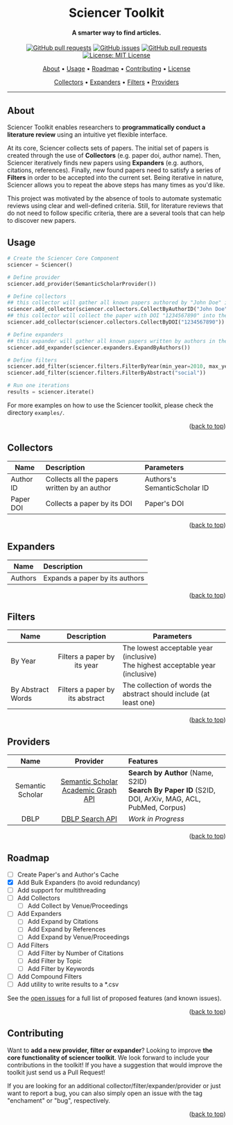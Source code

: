 <div id="top"></div>
<h1 align="center">
  <br>
  Sciencer Toolkit
</h1>

<h4 align="center">A smarter way to find articles.</h4>

<p align="center">
    <a href="https://pypi.org/project/sciencer-toolkit/">
    <img src="https://img.shields.io/pypi/dm/sciencer-toolkit.svg?style=flat-square&logo=github&logoColor=white"
         alt="GitHub pull requests"></a>
    <a href="https://github.com/SciencerIO/sciencer-toolkit/issues">
    <img src="https://img.shields.io/github/issues-raw/SciencerIO/sciencer-toolkit.svg?style=flat-square&logo=github&logoColor=white"
         alt="GitHub issues"></a>
    <a href="https://github.com/SciencerIO/sciencer-toolkit/pulls">
    <img src="https://img.shields.io/github/issues-pr-raw/SciencerIO/sciencer-toolkit.svg?style=flat-square&logo=github&logoColor=white"
         alt="GitHub pull requests"></a>
    <a href="https://github.com/SciencerIO/sciencer-toolkit/LICENSE">
    <img src="https://img.shields.io/github/license/SciencerIO/sciencer-toolkit.svg?style=flat-square&logo=github&logoColor=white"
         alt="License: MIT License"></a>

</p>

<p align="center">
  <a href="#about">About</a> •
  <a href="#usage">Usage</a> •
  <a href="#roadmap">Roadmap</a> •
  <a href="#contributing">Contributing</a> •
  <a href="#license">License</a>
</p>
<p align="center">
  <a href="#collectors">Collectors</a> •
  <a href="#expanders">Expanders</a> •
  <a href="#filters">Filters</a> •
  <a href="#providers">Providers</a>
</p>

---

## About
Sciencer Toolkit enables researchers to **programmatically conduct a literature review** using an intuitive yet flexible interface.

At its core, Sciencer collects sets of papers.
The initial set of papers is created through the use of **Collectors** (e.g. paper doi, author name).
Then, Sciencer iteratively finds new papers using **Expanders** (e.g. authors, citations, references).
Finally, new found papers need to satisfy a series of **Filters** in order to be accepted into the current set.
Being iterative in nature, Sciencer allows you to repeat the above steps has many times as you'd like.

This project was motivated by the absence of tools to automate systematic reviews using clear and well-defined criteria.
Still, for literature reviews that do not need to follow specific criteria, there are a several tools that can help to discover new papers.

## Usage

```python
# Create the Sciencer Core Component
sciencer = Sciencer()

# Define provider
sciencer.add_provider(SemanticScholarProvider())

# Define collectors
## this collector will gather all known papers authored by "John Doe" into de set
sciencer.add_collector(sciencer.collectors.CollectByAuthorID("John Doe"))
## this collector will collect the paper with DOI "1234567890" into the set
sciencer.add_collector(sciencer.collectors.CollectByDOI("1234567890"))

# Define expanders
## this expander will gather all known papers written by authors in the current set.
sciencer.add_expander(sciencer.expanders.ExpandByAuthors())

# Define filters
sciencer.add_filter(sciencer.filters.FilterByYear(min_year=2010, max_year=2030))
sciencer.add_filter(sciencer.filters.FilterByAbstract("social"))

# Run one iterations
results = sciencer.iterate()

```

For more examples on how to use the Sciencer toolkit, please check the directory `examples/`.

<p align="right">(<a href="#top">back to top</a>)</p>

## Collectors

| Name         | Description | Parameters |
| -----------  | :---------- | :--------- |
| Author ID    | Collects all the papers written by an author | Authors's SemanticScholar ID |
| Paper DOI    | Collects a paper by its DOI | Paper's DOI |

<p align="right">(<a href="#top">back to top</a>)</p>

## Expanders

| Name         | Description |
| -----------  | :---------- |
| Authors      | Expands a paper by its authors |

<p align="right">(<a href="#top">back to top</a>)</p>

## Filters

| Name                | Description |  Parameters  |
| -----------         | :---------: | ------------ |
| By Year             | Filters a paper by its year  | The lowest acceptable year (inclusive) <br> The highest acceptable year (inclusive) |
| By Abstract Words   | Filters a paper by its abstract | The collection of words the abstract should include (at least one)  |

<p align="right">(<a href="#top">back to top</a>)</p>

## Providers


| Name        | Provider    | Features    |
| :----------: | :----------: | :----------- |
| Semantic Scholar      | [Semantic Scholar Academic Graph API](https://www.semanticscholar.org/product/api)       | **Search by Author** (Name, S2ID) <br> **Search By Paper ID** (S2ID, DOI, ArXiv, MAG, ACL, PubMed, Corpus)
| DBLP   |   [DBLP Search API](https://dblp.org/faq/How+to+use+the+dblp+search+API.html) | *Work in Progress*

<p align="right">(<a href="#top">back to top</a>)</p>

## Roadmap

- [ ] Create Paper's and Author's Cache
- [x] Add Bulk Expanders (to avoid redundancy)
- [ ] Add support for multithreading
- [ ] Add Collectors
  - [ ] Add Collect by Venue/Proceedings
- [ ] Add Expanders
  - [ ] Add Expand by Citations
  - [ ] Add Expand by References
  - [ ] Add Expand by Venue/Proceedings
- [ ] Add Filters
  - [ ] Add Filter by Number of Citations
  - [ ] Add Filter by Topic
  - [ ] Add Filter by Keywords
- [ ] Add Compound Filters
- [ ] Add utility to write results to a *.csv

See the [open issues](https://github.com/SciencerIO/sciencer-toolkit/issues) for a full list of proposed features (and known issues).

<p align="right">(<a href="#top">back to top</a>)</p>

## Contributing

Want to **add a new provider, filter or expander**?
Looking to improve **the core functionality of sciencer toolkit**.
We look forward to include your contributions in the toolkit!
If you have a suggestion that would improve the toolkit just send us a Pull Request!

If you are looking for an additional collector/filter/expander/provider or just want to report a bug, you can also simply open an issue with the tag "enchament" or "bug", respectively.

<p align="right">(<a href="#top">back to top</a>)</p>
